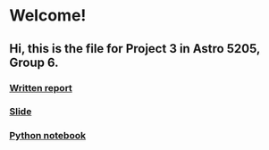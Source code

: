 # Welcome!
## Hi, this is the file for Project 3 in Astro 5205, Group 6.

### [Written report](https://buckeyemailosu-my.sharepoint.com/:w:/g/personal/michael_407_buckeyemail_osu_edu/EU6ZIOjnNdNJtxRO0z7GYf8BZu0sDYg2KVQyCxFdGjIcgA?e=EkkzUW)
### [Slide](https://github.com/Hu1haoZhang/Astro_5205_Project3_Group6/blob/main/project3_g6.pdf)
### [Python notebook](https://github.com/Hu1haoZhang/Astro_5205_Project3_Group6/blob/main/Astro5205Pr3Gr6.ipynb)
